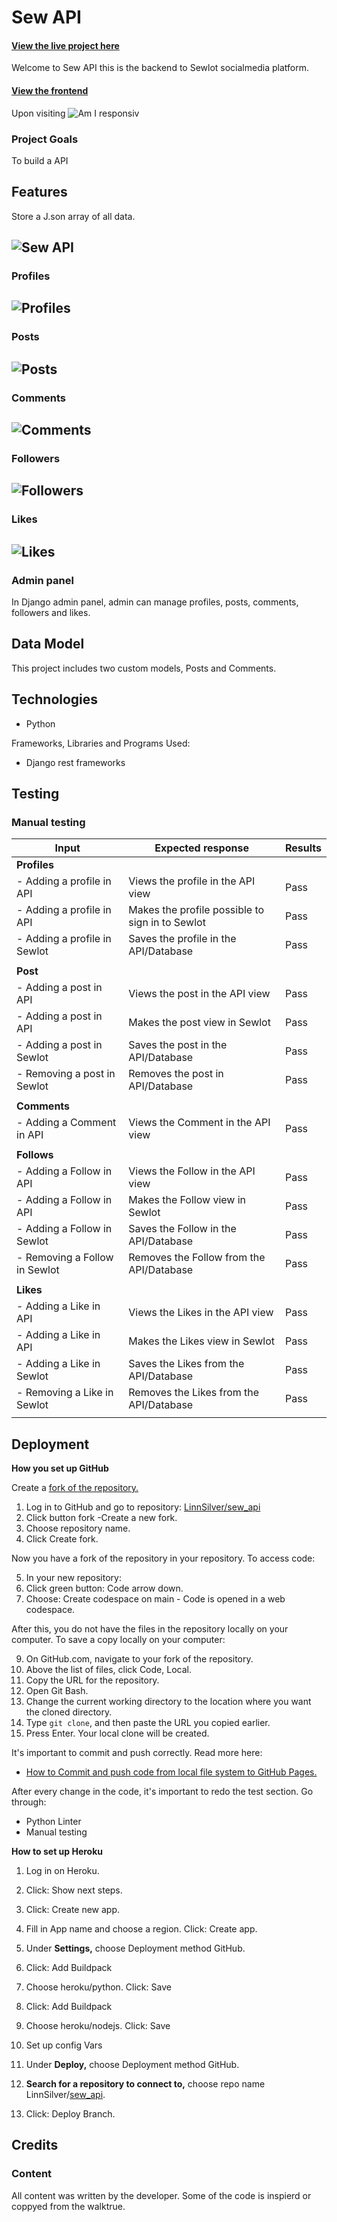 # Sew API
#### [View the live project here](https://sew-api-6d5f4cb2934c.herokuapp.com/)
Welcome to Sew API this is the backend to Sewlot socialmedia platform.
#### [View the frontend](https://github.com/LinnSilver/sewlot-pj5)
Upon visiting 
![Am I responsiv](Assets/images/responsive.png)

### Project Goals

To build a API

## Features
Store a J.son array of all data.
## ![Sew API](Assets/images/welcome.jpg)

###  Profiles
## ![Profiles](Assets/images/profiles.jpg)

### Posts
## ![Posts](Assets/images/posts.jpg)

### Comments
## ![Comments](Assets/images/comments.jpg)

### Followers
## ![Followers](Assets/images/follows.jpg)

###  Likes
## ![Likes](Assets/images/likes.jpg)


###  Admin panel
In Django admin panel, admin can manage profiles, posts, comments, followers and likes.



## Data Model
This project includes two custom models, Posts and Comments.


## Technologies
- Python

Frameworks, Libraries and Programs Used:
- Django rest frameworks


## Testing

### Manual testing
|Input              |Expected response                     |Results |
|----------------|-------------------------------|-----------------------------|
|**Profiles** | | |
|- Adding a profile in API |Views the profile in the API view |Pass |
|- Adding a profile in API|Makes the profile possible to sign in to Sewlot |Pass |
|- Adding a profile in Sewlot |Saves the profile in the API/Database |Pass |
| | | |
|**Post** | | |
|- Adding a post in API |Views the post in the API view |Pass |
|- Adding a post in API |Makes the post view in Sewlot |Pass |
|- Adding a post in Sewlot |Saves the post in the API/Database |Pass |
|- Removing a post in Sewlot |Removes the post in API/Database|Pass |
| | | |
|**Comments** | | |
|- Adding a Comment in API |Views the Comment in the API view |Pass |
| | | |
|**Follows** | | |
|- Adding a Follow in API |Views the Follow in the API view |Pass |
|- Adding a Follow in API |Makes the Follow view in Sewlot |Pass |
|- Adding a Follow in Sewlot |Saves the Follow in the API/Database |Pass |
|- Removing a Follow in Sewlot |Removes the Follow from the API/Database |Pass |
| | | |
|**Likes** | | |
|- Adding a Like in API |Views the Likes in the API view |Pass |
|- Adding a Like in API |Makes the Likes view in Sewlot |Pass |
|- Adding a Like in Sewlot |Saves the Likes from the API/Database |Pass |
|- Removing a Like in Sewlot |Removes the Likes from the API/Database |Pass |
| | | |

## Deployment
 **How you set up GitHub** 

Create a [fork of the repository.](https://docs.github.com/en/get-started/quickstart/fork-a-repo#forking-a-repository)

1. Log in to GitHub and go to repository: [LinnSilver/sew_api](https://github.com/LinnSilver/sew_api/tree/9dd6fe7b3c736ed35f27d22643fbd1469f1de46d)
2. Click button fork -Create a new fork.
3. Choose repository name.
4. Click Create fork.

Now you have a fork of the repository in your repository. To access code:
 
5. In your new repository:
6. Click green button: Code arrow down.
7. Choose: Create codespace on main - Code is opened in a web codespace.

After this, you do not have the files in the repository locally on your computer.
To save a copy locally on your computer:
 
9. On GitHub.com, navigate to your fork of the repository.
10. Above the list of files, click Code, Local.
11. Copy the URL for the repository.
12. Open Git Bash.
13. Change the current working directory to the location where you want the cloned directory.
14. Type  `git clone`, and then paste the URL you copied earlier.
15. Press Enter. Your local clone will be created.

It's important to commit and push correctly. Read more here:
- [How to Commit and push code from local file system to GitHub Pages.](https://docs.github.com/en/desktop/contributing-and-collaborating-using-github-desktop/making-changes-in-a-branch/committing-and-reviewing-changes-to-your-project)

After every change in the code, it's important to redo the test section. Go through:
- Python Linter
- Manual testing

 **How to set up Heroku** 
1.   Log in on Heroku.
2.  Click: Show next steps.
3.  Click: Create new app.
4.  Fill in App name and choose a region. Click: Create app.

5. Under **Settings,** choose Deployment method GitHub.
6. Click: Add Buildpack
7. Choose heroku/python. Click: Save
8. Click: Add Buildpack
9. Choose heroku/nodejs. Click: Save

11. Set up config Vars 

12.  Under **Deploy,** choose Deployment method GitHub.
13.  **Search for a repository to connect to,**  choose repo name LinnSilver/[sew_api](https://github.com/LinnSilver/sewlot-pj5/tree/8ab6a35863ac628032f8a96f55c39c329f15c8df).
14.  Click: Deploy Branch.

## Credits
### Content
All content was written by the developer. Some of the code is inspierd or coppyed from the walktrue.